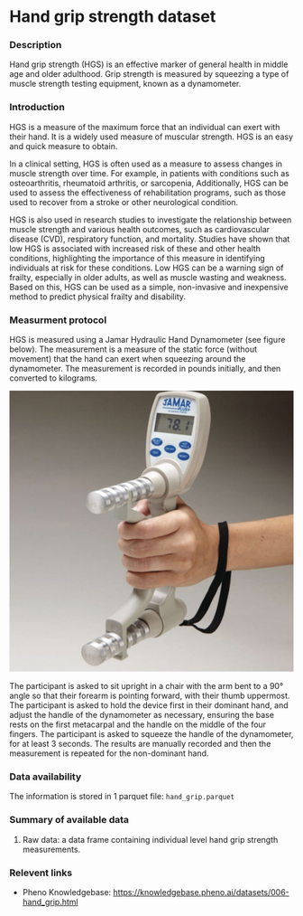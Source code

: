 # Hand grip strength dataset  

### Description

Hand grip strength (HGS) is an effective marker of general health in middle age and older adulthood. Grip strength is measured by squeezing a type of muscle strength testing equipment, known as a dynamometer.

### Introduction

HGS is a measure of the maximum force that an individual can exert with their hand. It is a widely used measure of muscular strength. HGS is an easy and quick measure to obtain.

In a clinical setting, HGS is often used as a measure to assess changes in muscle strength over time. For example, in patients with conditions such as osteoarthritis, rheumatoid arthritis, or sarcopenia, Additionally, HGS can be used to assess the effectiveness of rehabilitation programs, such as those used to recover from a stroke or other neurological condition.

HGS is also used in research studies to investigate the relationship between muscle strength and various health outcomes, such as cardiovascular disease (CVD), respiratory function, and mortality. Studies have shown that low HGS is associated with increased risk of these and other health conditions, highlighting the importance of this measure in identifying individuals at risk for these conditions. Low HGS can be a warning sign of frailty, especially in older adults, as well as muscle wasting and weakness. Based on this, HGS can be used as a simple, non-invasive and inexpensive method to predict physical frailty and disability.

### Measurment protocol <!-- long measurment protocol for the data browser -->

HGS is measured using a Jamar Hydraulic Hand Dynamometer (see figure below). The measurement is a measure of the static force (without movement) that the hand can exert when squeezing around the dynamometer. The measurement is recorded in pounds initially, and then converted to kilograms.

![image alt](grip_strength_info.png)

The participant is asked to sit upright in a chair with the arm bent to a 90° angle so that their forearm is pointing forward, with their thumb uppermost. The participant is asked to hold the device first in their dominant hand, and adjust the handle of the dynamometer as necessary, ensuring the base rests on the first metacarpal and the handle on the middle of the four fingers. The participant is asked to squeeze the handle of the dynamometer, for at least 3 seconds. The results are manually recorded and then the measurement is repeated for the non-dominant hand.


### Data availability <!-- for the example notebooks -->

The information is stored in 1 parquet file: `hand_grip.parquet`

### Summary of available data <!-- for the data browser -->

1. Raw data: a data frame containing individual level hand grip strength measurements.

### Relevent links

* Pheno Knowledgebase: https://knowledgebase.pheno.ai/datasets/006-hand_grip.html